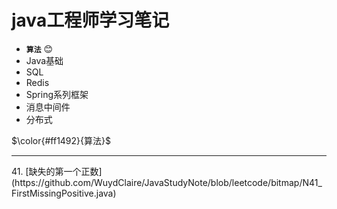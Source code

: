 # java工程师学习笔记<br/>
- **`算法`** :blush:
- Java基础<br/>
- SQL<br/>
- Redis<br/>
- Spring系列框架<br/>
- 消息中间件<br/>
- 分布式<br/>

$\color{#ff1492}{算法}$ 
<hr>
41. [缺失的第一个正数](https://github.com/WuydClaire/JavaStudyNote/blob/leetcode/bitmap/N41_FirstMissingPositive.java)